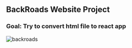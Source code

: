 ## BackRoads Website Project 
### Goal: Try to convert html file to react app
<!-- #### Demo Link: [BackRoads](https://duckduckgo.com) -->
![backroads](./src/images/backroad.png)